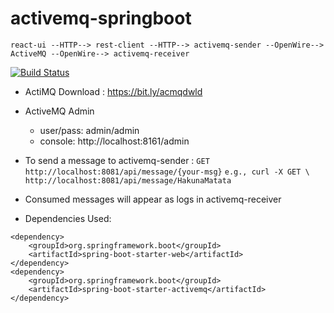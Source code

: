 # activemq-springboot

`react-ui --HTTP--> rest-client --HTTP--> activemq-sender --OpenWire--> ActiveMQ --OpenWire--> activemq-receiver`

[![Build Status](https://img.shields.io/endpoint.svg?url=https%3A%2F%2Factions-badge.atrox.dev%2Fpritamprasd%2Factivemq-springboot%2Fbadge%3Fref%3Dmaster&style=flat)](https://actions-badge.atrox.dev/pritamprasd/activemq-springboot/goto?ref=master)

- ActiMQ Download : https://bit.ly/acmqdwld
- ActiveMQ Admin 
    - user/pass: admin/admin
    - console: http://localhost:8161/admin
- To send a message to activemq-sender :
`
GET http://localhost:8081/api/message/{your-msg}
`
`
e.g., curl -X GET \  http://localhost:8081/api/message/HakunaMatata
`

- Consumed messages will appear as logs in activemq-receiver


- Dependencies Used:
```
<dependency>
	<groupId>org.springframework.boot</groupId>
	<artifactId>spring-boot-starter-web</artifactId>
</dependency>
<dependency>
	<groupId>org.springframework.boot</groupId>
	<artifactId>spring-boot-starter-activemq</artifactId>
</dependency>
```
